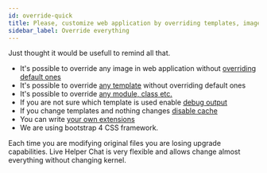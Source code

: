 ```yaml
---
id: override-quick
title: Please, customize web application by overriding templates, images, css.
sidebar_label: Override everything
---
```


Just thought it would be usefull to remind all that.

*   It's possible to override any image in web application without [overriding default ones](development/unbrand.md#how-to-change-logo)
*   It's possible to override [any template](extending/overriding-templates.md) without overriding default ones
*   It's possible to override [any module, class etc.](development/override-class.md)
*   If you are not sure which template is used enable [debug output](debug.md)
*   If you change templates and nothing changes [disable cache](debug.md#disabling-cache)
*   You can write [your own extensions](extending/writing-extension.md)
*   We are using bootstrap 4 CSS framework.

Each time you are modifying original files you are losing upgrade capabilities. Live Helper Chat is very flexible and allows change almost everything without changing kernel.